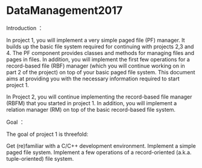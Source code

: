 # DataManagement2017

Introduction ：

In project 1, you will implement a very simple paged file (PF) manager. 
It builds up the basic file system required for continuing with projects 2,3 and 4. 
The PF component provides classes and methods for managing files and pages in files. 
In addition, you will implement the first few operations for a record-based file (RBF) 
manager (which you will continue working on in part 2 of the project) on top of your 
basic paged file system. This document aims at providing you with the necessary 
information required to start project 1.

In Project 2, you will continue implementing the record-based file manager (RBFM) that you started in project 1. In addition, you will implement a relation manager (RM) on top of the basic record-based file system. 

Goal ：

The goal of project 1 is threefold:

Get (re)familiar with a C/C++ development environment.
Implement a simple paged file system.
Implement a few operations of a record-oriented (a.k.a. tuple-oriented) file system.
